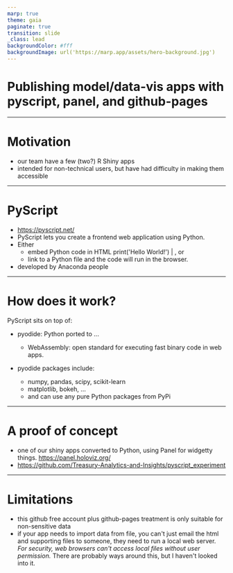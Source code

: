 ```yaml
---
marp: true
theme: gaia
paginate: true
transition: slide
_class: lead
backgroundColor: #fff
backgroundImage: url('https://marp.app/assets/hero-background.jpg')
---
```


# Publishing model/data-vis apps with pyscript, panel, and github-pages

---

# Motivation

- our team have a few (two?) R Shiny apps
- intended for non-technical users, but have had difficulty in making them accessible

---

# PyScript

 - https://pyscript.net/
 - PyScript lets you create a frontend web application using Python. 
 - Either 
    - embed Python code in HTML
    <py-script> print('Hello World!') </py-script>|
    , or 
    - link to a Python file and the code will run in the browser.
    <py-script src = './main_panel.py'></py-script>
 - developed by Anaconda people


-----

# How does it work?
    
PyScript sits on top of:

 - pyodide: Python ported to ... 
    - WebAssembly: open standard for executing fast binary code in web apps.

 - pyodide packages include:
    - numpy, pandas, scipy, scikit-learn 
    - matplotlib, bokeh, ...
    - and can use any pure Python packages from PyPi
 
 
 ----

 # A proof of concept

  - one of our shiny apps converted to Python, using Panel for widgetty things. https://panel.holoviz.org/
  - https://github.com/Treasury-Analytics-and-Insights/pyscript_experiment

 ---

 # Limitations

- this github free account plus github-pages treatment is only suitable for non-sensitive data
- if your app needs to import data from file, you can't just email the html and supporting files to someone, they need to run a local web server.  *For security, web browsers can't access local files without user permission.* There are probably ways around this, but I haven't looked into it.


